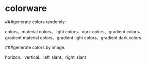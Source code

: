 # colorware

###generate colors randomly:

colors、material colors、light colors、dark colors、gradient colors、gradient material  colors、gradient light  colors、gradient dark  colors

###generate colors by image:

horizon、vertical、left_slant、right_slant
